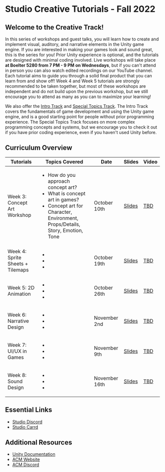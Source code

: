 # Studio Creative Tutorials - Fall 2022
## Welcome to the Creative Track!
In this series of workshops and guest talks, you will learn how to create and implement visual, auditory, and narrative elements in the Unity game engine. If you are interested in making your games look and sound great, this is the series for you! Prior Unity experience is optional, and the tutorials are designed with minimal coding involved. Live workshops will take place **at Boelter 5280 from 7 PM - 9 PM on Wednesdays**, but if you can't attend in person you can also watch edited recordings on our YouTube channel. Each tutorial aims to guide you through a solid final product that you can learn from and show off! Week 4 and Week 5 tutorials are strongly recommended to be taken together, but most of these workshops are independent and do not build upon the previous workshop, but we still encourage you to attend as many as you can to maximize your learning!

We also offer the [Intro Track](https://github.com/uclaacm/studio-beginner-tutorials) and [Special Topics Track](https://github.com/uclaacm/studio-advanced-tutorials). The Intro Track covers the fundamentals of game development and using the Unity game engine, and is a good starting point for people without prior programming experience. The Special Topics Track focuses on more complex programming concepts and systems, but we encourage you to check it out if you have prior coding experience, even if you haven't used Unity before.

## Curriculum Overview
| Tutorials                        | Topics Covered | Date | Slides | Video |
|----------------------------------|----------------|---------------|--------|-------|
| Week 3: Concept Art Workshop     | <ul> <li>How do you approach concept art?</li> <li>What is concept art in games?</li> <li>Concept art for Character, Environment, Props/Details, Story, Emotion, Tone</li> </ul> | October 10th | [Slides](https://docs.google.com/presentation/d/1zZsBr4bxgLfhM_yE4SZZjNkFDWqEqT3p1hc9lFymy-E/edit?usp=sharing) | [TBD]()|
| Week 4: Sprite Sheets + Tilemaps | <ul> <li> </li> <li></li> <li></li> </ul> | October 19th |[Slides]() | [TBD]()|
| Week 5: 2D Animation             |<ul> <li> </li> <li></li> <li></li> </ul>| October 26th |[Slides]() | [TBD]()|
| Week 6: Narrative Design         |<ul> <li> </li> <li></li> <li></li> </ul>| November 2nd |[Slides]() | [TBD]()|
| Week 7: UI/UX in Games           |<ul> <li> </li> <li></li> <li></li> </ul>| November 9th |[Slides]() | [TBD]()|
| Week 8: Sound Design             |<ul> <li> </li> <li></li> <li></li> </ul>| November 16th |[Slides]() | [TBD]()|

## Essential Links
- [Studio Discord](https://discord.com/invite/bBk2Mcw)
- [Studio Carrd](https://acmstudio.carrd.co/)

## Additional Resources
- [Unity Documentation](https://docs.unity3d.com/Manual/index.html)
- [ACM Website](https://www.uclaacm.com/)
- [ACM Discord](https://discord.com/invite/eWmzKsY)
